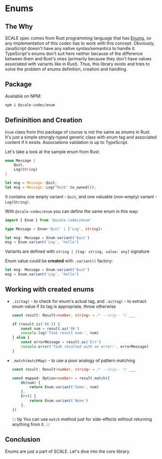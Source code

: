 # Enums

## The Why

SCALE spec comes from Rust programming language that has [Enums](https://doc.rust-lang.org/book/ch06-01-defining-an-enum.html), so any implementation of this codec has to work with this concept. Obviously, JavaScript doesn't have any native syntax/semantics to handle it. TypeScript's enums don't suit here neither because of the difference between them and Rust's ones (primarily because they don't have values associated with variants like in Rust). Thus, this library exists and tries to solve the problem of enums definition, creation and handling.

## Package

Available on NPM:

```bash
npm i @scale-codec/enum
```

## Defininition and Creation

`Enum` class from this package of course is not the same as enums in Rust. It's just a simple strongly-typed generic class with enum tag and associated content if it exists. Associations validation is up to TypeScript.

Let's take a look at the sample enum from Rust:

```rust
enum Message {
    Quit,
    Log(String)
}

let msg = Message::Quit;
let msg = Message::Log("Rock".to_owned());
```

It contains one empty variant - `Quit`, and one valuable (non-empty) variant - `Log(String)`.

With `@scale-codec/enum` you can define the same enum in this way:

```ts
import { Enum } from '@scale-codec/enum'

type Message = Enum<'Quit' | ['Log', string]>

let msg: Message = Enum.variant('Quit')
msg = Enum.variant('Log', 'hello')
```

Variants are defined with `string | [tag: string, value: any]` signature

Enum value could be **created** with `.variant()` factory:

```ts
let msg: Message = Enum.variant('Quit')
msg = Enum.variant('Log', 'hello')
```

## Working with created enums

-   `.is(tag)` - to check for enum's actual tag, and `.as(tag)` - to extract enum value if its tag is appropriate, throw otherwise

    ```ts
    const result: Result<number, string> = /* --snip-- */ ___

    if (result.is('Ok')) {
        const num = result.as('Ok')
        console.log('Task result num:', num)
    } else {
        const errorMessage = result.as('Err')
        console.error('Task resulted with an error:', errorMessage)
    }
    ```

-   `.match(matchMap)` - to use a poor analogy of pattern matching

    ```ts
    const result: Result<number, string> = /* --snip-- */ ___

    const mapped: Option<number> = result.match({
        Ok(num) {
            return Enum.variant('Some', num)
        },
        Err() {
            return Enum.variant('None')
        },
    })
    ```

    ::: tip
    You can use `match` method just for side-effects without returning anything from it.
    :::

## Conclusion

Enums are just a part of SCALE. Let's dive into the core library.
